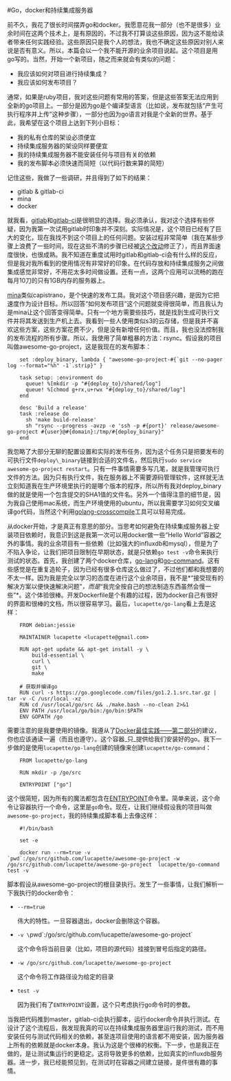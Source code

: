 #Go，docker和持续集成服务器

前不久，我花了很长时间摆弄go和docker。我愿意花我一部分（也不是很多）业余时间在这两个技术上，是有原因的，不过我不打算谈这些原因，因为这不能给读者带来任何实践经验。这些原因只是我个人的想法，我也不确定这些原因对别人来说是否有意义。所以，本篇会以一个我不能开源的业余项目说起。这个项目是用go写的。当然，开始一个新项目，随之而来就会有类似的问题：

 - 我应该如何对项目进行持续集成？
 - 我应该如何发布项目？

通常，如果是ruby项目，我对这些问题有常用的答案，但是这些答案无法应用到全新的go项目上。一部分是因为go是个编译型语言（比如说，发布就包括“产生可执行程序并上传”这种步骤），一部分也因为go语言对我是个全新的世界。基于此，我希望在这个项目上达到下列小目标：

 - 我的私有仓库的架设必须便宜
 - 持续集成服务器的架设同样要便宜
 - 我的持续集成服务器不能安装任何与项目有关的依赖
 - 我的发布脚本必须快速而简短（以代码行数来算的简短）

记住这些，我做了一些调研，并且得到了如下的结果：

 - gitlab & gitlab-ci
 - mina
 - docker

就我看，[gitlab](https://www.gitlab.com/gitlab-ce/)和[gitlab-ci](https://www.gitlab.com/gitlab-ci/)是很明显的选择。我必须承认，我对这个选择有些怀疑，因为我第一次试用gitlab时印象并不深刻。实际情况是，这个项目已经有了巨大的变化，现在我找不到这个项目上的任何问题。安装过程非常简单（我在某些步骤上浪费了一些时间，现在这些不清的步骤已经被[这个改动](https://github.com/gitlabhq/gitlab-ci-runner/pull/78)修正了），而且界面速度很快，也很成熟。我不知道在重度试用时gitlab和gitlab-ci会有什么样的反应，但是我对我所看到的使用情况有非常好的印象。在代码存放和持续集成服务之间做集成感觉非常好，不用花太多时间做设置。还有一点，这两个应用可以流畅的跑在每月10刀的只有1GB内存的服务器上。

[mina](http://nadarei.co/mina/)类似capistrano，是个快速的发布工具。我对这个项目感兴趣，是因为它把速度作为设计目标。所以回答“如何发布项目”这个问题就变得很简单，而且我认为是mina让这个回答变得简单。只有一个地方需要些技巧，就是找到生成可执行文件并将其发送到生产机上去。我看到一些人使用类似s3的云存储，但是我并不喜欢这些方案，这些方案花费不少，但是没有新增任何价值。而且，我也没法控制我的发布流程的所有步骤。所以，我使用了简单粗暴的方法：rsync。假设我的项目叫做awesome-go-project，这是我现在的发布脚本：

```
	set :deploy_binary, lambda { "awesome-go-project-#{`git --no-pager log --format="%h" -1`.strip}" }

	task setup: :environment do
	  queue! %[mkdir -p "#{deploy_to}/shared/log"]
	  queue! %[chmod g+rx,u+rwx "#{deploy_to}/shared/log"]
	end

	desc 'Build a release'
	task :release do
	  sh 'make build-release'
	  sh "rsync --progress -avzp -e 'ssh -p #{port}' release/awesome-go-project #{user}@#{domain}:/tmp/#{deploy_binary}"
	end
```

我忽略了大部分无聊的配置设置和实际的发布任务，因为这个任务只是把要发布的可执行文件`deploy\_binary`链接到合适的文件名，然后执行`sudo service awesome-go-project restart`。只有一件事情需要多写几笔，就是我管理可执行文件的方法。因为只有执行文件，我在服务器上不需要源码管理软件，这样就无法立刻知道我在生产环境里执行的是哪个版本的程序，所以所有我对deploy\_binary做的就是使用一个包含提交的SHA1值的文件名。另外一个值得注意的细节是，因为我自己使用mac系统，而生产环境使用的ubuntu，所以我需要学习如何交叉编译go代码，当然这个利用[golang-crosscompile](https://github.com/davecheney/golang-crosscompile)工具可以轻易完成。

从docker开始，才是真正有意思的部分。当思考如何避免在持续集成服务器上安装项目依赖时，我意识到这是我第一次可以用docker做一些“Hello World”容器之外的事情。我的业余项目有一些依赖（比如强大的influxdb和mysql），但是为了不陷入争论，让我们把项目限制在早期状态，就是只依赖`go test -v`命令来执行测试的状态。首先，我创建了两个docker仓库，[go-lang](https://index.docker.io/u/lucapette/go-lang/)和[go-command](https://index.docker.io/u/lucapette/go-command/)。这有些感觉是在重复造轮子，因为已经有很多仓库这么做过了，不过他们都和我想要的不太一样。因为我是完全以学习的态度在进行这个业余项目，我不是*“接受现有的解决方案以便快速解决问题”*，而是*“我完全按自己的想法制造东西虽然会慢一些”*。这个体验很棒。开发Dockerfile是个有趣的过程，因为docker自己有很好的界面和很棒的文档，所以很容易学习。最后，`lucapette/go-lang`看上去是这样：

```
	FROM debian:jessie

	MAINTAINER lucapette <lucapette@gmail.com>

	RUN apt-get update && apt-get install -y \
	    build-essential \
	    curl \
	    git \
	    make

	# 获取并编译go
	RUN curl -s https://go.googlecode.com/files/go1.2.1.src.tar.gz | tar -v -C /usr/local -xz
	RUN cd /usr/local/go/src && ./make.bash --no-clean 2>&1
	ENV PATH /usr/local/go/bin:/go/bin:$PATH
	ENV GOPATH /go
```

需要注意的是我要使用的镜像。我遵从了[Docker最佳实践——第二部分](http://crosbymichael.com/dockerfile-best-practices-take-2.html)的建议，你也应该通读一遍（而且也遵守）。这个容器_只_提供给我们安装好的go。我下一步做的是使用`lucapette/go-lang`创建的镜像来创建`lucapette/go-command`：

```
	FROM lucapette/go-lang

	RUN mkdir -p /go/src

	ENTRYPOINT ["go"]
```

这个很简短，因为所有的魔法都包含在[ENTRYPOINT](http://docs.docker.io/en/latest/reference/builder/#entrypoint)命令里。简单来说，这个命令让容器执行一个命令，这里是`go`命令。现在，让我们继续假设我的项目叫做`awesome-go-project`，我的持续集成脚本看上去像这样：

```
	#!/bin/bash

	set -e

	docker run --rm=true -v `pwd`:/go/src/github.com/lucapette/awesome-go-project -w /go/src/github.com/lucapette/awesome-go-project  lucapette/go-command test -v
```


脚本假设从awesome-go-project的根目录执行。发生了一些事情，让我们解析一下我执行的docker命令：

 - `--rm=true`

    伟大的特性。一旦容器退出，docker会删除这个容器。

 - `-v \`pwd\`:/go/src/github.com/lucapette/awesome-go-project`

    这个命令将当前目录（比如，项目的源代码）挂接到冒号后指定的路径。

 - `-w /go/src/github.com/lucapette/awesome-go-project`

    这个命令将工作路径设为给定的目录

 - `test -v`

    因为我们有了`ENTRYPOINT`设置，这个只考虑执行go命令时的参数。

当我把代码推到master，gitlab-ci会执行脚本，运行docker命令并执行测试。在设计了这个流程后，我发现我真的可以在持续集成服务器里运行我的测试，而不用安装任何与测试代码相关的依赖，甚至连项目使用的语言都不用安装，因为服务器上所有的依赖就是docker本身。我认为这是个很棒的权衡。下一步，也是我正在做的，是让测试集运行的更稳定。这将导致更多的依赖，比如真实的influxdb服务器。进一步，我已经能预见到，在测试时在容器之间建立链接，是件很有趣的事情。
